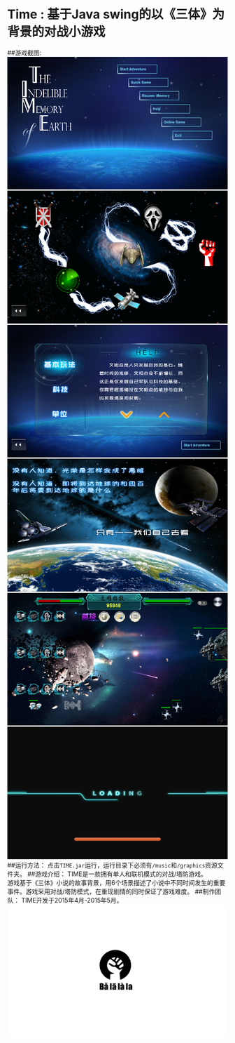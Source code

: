 # Time : 基于Java swing的以《三体》为背景的对战小游戏
##游戏截图:
![](screenshot/20170224101040.png)
![](screenshot/20170224101053.png)
![](screenshot/20170224101117.png)
![](screenshot/20170224101148.png)
![](screenshot/20170224101230.png)
![](screenshot/20170224101159.png)
##运行方法：
点击`TIME.jar`运行，运行目录下必须有`/music`和`/graphics`资源文件夹。
##游戏介绍：
TIME是一款拥有单人和联机模式的对战/塔防游戏。<br>
游戏基于《三体》小说的故事背景，用6个场景描述了小说中不同时间发生的重要事件。游戏采用对战/塔防模式，在重现剧情的同时保证了游戏难度。
##制作团队：
TIME开发于2015年4月-2015年5月。<br>
![](screenshot/20170224101007.png)